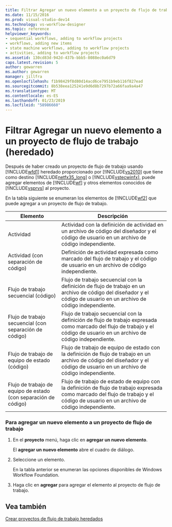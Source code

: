 ```yaml
---
title: Filtrar Agregar un nuevo elemento a un proyecto de flujo de trabajo (heredado) | Documentos de Microsoft
ms.date: 11/15/2016
ms.prod: visual-studio-dev14
ms.technology: vs-workflow-designer
ms.topic: reference
helpviewer_keywords:
- sequential workflows, adding to workflow projects
- workflows, adding new items
- state machine workflows, adding to workflow projects
- activities, adding to workflow projects
ms.assetid: 130cd83d-942d-437b-bbb5-8088ec0a6d79
caps.latest.revision: 5
author: gewarren
ms.author: gewarren
manager: jillfra
ms.openlocfilehash: f1b98429f8d80d14acd6ce7951b9eb116f827ead
ms.sourcegitcommit: 8b538eea125241e9d6d8b7297b72a66faa9a4a47
ms.translationtype: MT
ms.contentlocale: es-ES
ms.lasthandoff: 01/23/2019
ms.locfileid: "58986660"
---
```

# <a name="how-to-add-a-new-item-to-a-workflow-project-legacy"></a>Filtrar Agregar un nuevo elemento a un proyecto de flujo de trabajo (heredado)
Después de haber creado un proyecto de flujo de trabajo usando [!INCLUDE[wfd1](../includes/wfd1-md.md)] heredado proporcionado por [!INCLUDE[vs2010](../includes/vs2010-md.md)] que tiene como destino [!INCLUDE[netfx35_long](../includes/netfx35-long-md.md)] o [!INCLUDE[vstecwinfx](../includes/vstecwinfx-md.md)], puede agregar elementos de [!INCLUDE[wf](../includes/wf-md.md)] y otros elementos conocidos de [!INCLUDE[vsprvs](../includes/vsprvs-md.md)] al proyecto.  
  
 En la tabla siguiente se enumeran los elementos de [!INCLUDE[wf2](../includes/wf2-md.md)] que puede agregar a un proyecto de flujo de trabajo.  
  
|Elemento|Descripción|  
|----------|-----------------|  
|Actividad|Actividad con la definición de actividad en un archivo de código del diseñador y el código de usuario en un archivo de código independiente.|  
|Actividad (con separación de código)|Definición de actividad expresada como marcado del flujo de trabajo y el código de usuario en un archivo de código independiente.|  
|Flujo de trabajo secuencial (código)|Flujo de trabajo secuencial con la definición de flujo de trabajo en un archivo de código del diseñador y el código de usuario en un archivo de código independiente.|  
|Flujo de trabajo secuencial (con separación de código)|Flujo de trabajo secuencial con la definición de flujo de trabajo expresada como marcado del flujo de trabajo y el código de usuario en un archivo de código independiente.|  
|Flujo de trabajo de equipo de estado (código)|Flujo de trabajo de equipo de estado con la definición de flujo de trabajo en un archivo de código del diseñador y el código de usuario en un archivo de código independiente.|  
|Flujo de trabajo de equipo de estado (con separación de código)|Flujo de trabajo de estado de equipo con la definición de flujo de trabajo expresada como marcado del flujo de trabajo y el código de usuario en un archivo de código independiente.|  
  
### <a name="to-add-a-new-item-to-a-workflow-project"></a>Para agregar un nuevo elemento a un proyecto de flujo de trabajo  
  
1.  En el **proyecto** menú, haga clic en **agregar un nuevo elemento**.  
  
     El **agregar un nuevo elemento** abre el cuadro de diálogo.  
  
2.  Seleccione un elemento.  
  
     En la tabla anterior se enumeran las opciones disponibles de Windows Workflow Foundation.  
  
3.  Haga clic en **agregar** para agregar el elemento al proyecto de flujo de trabajo.  
  
## <a name="see-also"></a>Vea también  
 [Crear proyectos de flujo de trabajo heredados](../workflow-designer/creating-legacy-workflow-projects.md)